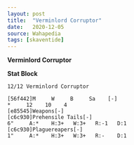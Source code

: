 ```yaml
---
layout: post
title:  "Verminlord Corruptor"
date:   2020-12-05
source: Wahapedia
tags: [skaventide]
---
```


**Verminlord Corruptor**

**Stat Block**
```
12/12 Verminlord Corruptor
```

```
[56f442]M     W     B     Sa    [-]
*     12    10    4     
[e85545]Weapons[-]
[c6c930]Prehensile Tails[-]
6"     A:*    H:3+   W:3+   R:-1   D:1   
[c6c930]Plaguereapers[-]
1"     A:*    H:3+   W:3+   R:-    D:1   
```


